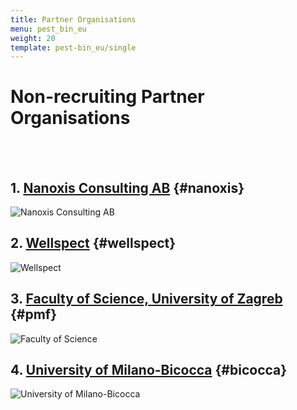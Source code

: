 ```yaml
---
title: Partner Organisations
menu: pest_bin_eu
weight: 20
template: pest-bin_eu/single
---
```

# Non-recruiting Partner Organisations

<br>

<br>  

## 1. [Nanoxis Consulting AB](https://nanoxisconsulting.com/) {#nanoxis}

![Nanoxis Consulting AB](../img/logo_nanoxis-consulting_350px.png)

## 2. [Wellspect](https://www.wellspect.se/) {#wellspect}

![Wellspect](../img/logo_wellspect.png)

## 3. [Faculty of Science, University of Zagreb](http://www.pmf.unizg.hr/en) {#pmf}

![Faculty of Science](../img/logo-pmf.jpg)

## 4. [University of Milano-Bicocca](https://en.unimib.it/) {#bicocca}

![University of Milano-Bicocca](../img/logo-bicocca.jpg)

<br>

<br>  

<br>

<br> 
 
<br>  

<br>

<br>